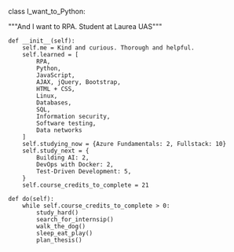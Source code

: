 class I_want_to_Python:

  """And I want to RPA. Student at Laurea UAS"""
  
    def __init__(self):
        self.me = Kind and curious. Thorough and helpful.
        self.learned = [
            RPA,
            Python,
            JavaScript,
            AJAX, jQuery, Bootstrap,
            HTML + CSS,
            Linux,
            Databases,
            SQL,
            Information security,
            Software testing,
            Data networks
        ]
        self.studying_now = {Azure Fundamentals: 2, Fullstack: 10}
        self.study_next = {
            Building AI: 2,
            DevOps with Docker: 2,
            Test-Driven Development: 5,
        }
        self.course_credits_to_complete = 21
  
    def do(self):
        while self.course_credits_to_complete > 0:
            study_hard()
            search_for_internsip()
            walk_the_dog()
            sleep_eat_play()
            plan_thesis()


